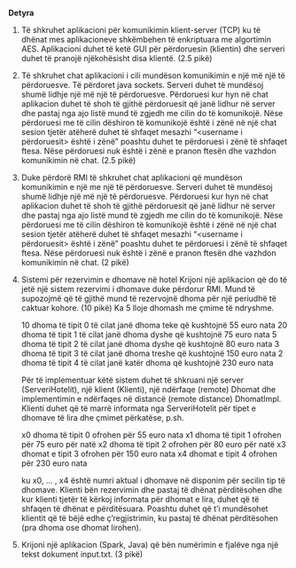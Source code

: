 **Detyra**


1. Të shkruhet aplikacioni për komunikimin klient-server (TCP) ku të dhënat mes
   aplikacioneve shkëmbehen të enkriptuara me algortimin AES. Aplikacioni duhet të ketë
   GUI për përdoruesin (klientin) dhe serveri duhet të pranojë njëkohësisht disa klientë. (2.5
   pikë)


2. Të shkruhet chat aplikacioni i cili mundëson komunikimin e një më një të përdoruesve. Të
   përdoret java sockets. Serveri duhet të mundësoj shumë lidhje një më një të përdoruesve.
   Përdoruesi kur hyn në chat aplikacion duhet të shoh të gjithë përdoruesit që janë lidhur
   në server dhe pastaj nga ajo listë mund të zgjedh me cilin do të komunikojë. Nëse
   përdoruesi me të cilin dëshiron të komunikojë është i zënë në një chat sesion tjetër
   atëherë duhet të shfaqet mesazhi “<username i përdoruesit> është i zënë” poashtu duhet
   te përdoruesi i zënë të shfaqet ftesa. Nëse përdoruesi nuk është i zënë e pranon ftesën
   dhe vazhdon komunikimin në chat. (2.5 pikë)


3. Duke përdorë RMI të shkruhet chat aplikacioni që mundëson komunikimin e një me një
   të përdoruesve. Serveri duhet të mundësoj shumë lidhje një më një të përdoruesve.
   Përdoruesi kur hyn në chat aplikacion duhet të shoh të gjithë përdoruesit që janë lidhur
   në server dhe pastaj nga ajo listë mund të zgjedh me cilin do të komunikojë. Nëse
   përdoruesi me të cilin dëshiron të komunikojë është i zënë në një chat sesion tjetër
   atëherë duhet të shfaqet mesazhi “<username i përdoruesit> është i zënë” poashtu duhet
   te përdoruesi i zënë të shfaqet ftesa. Nëse përdoruesi nuk është i zënë e pranon ftesën
   dhe vazhdon komunikimin në chat. (2 pikë)


4. Sistemi për rezervimin e dhomave në hotel
   Krijoni një aplikacion që do të jetë një sistem rezervimi i dhomave duke përdorur RMI.
   Mund të supozojmë që të gjithë mund të rezervojnë dhoma për një periudhë të caktuar
   kohore. (10 pikë)
   Ka 5 lloje dhomash me çmime të ndryshme.

    10 dhoma të tipit 0 të cilat janë dhoma teke që kushtojnë 55 euro nata
    20 dhoma të tipit 1 të cilat janë dhoma dyshe që kushtojnë 75 euro nata
    5 dhoma të tipit 2 të cilat janë dhoma dyshe që kushtojnë 80 euro nata
    3 dhoma të tipit 3 të cilat janë dhoma treshe që kushtojnë 150 euro nata
    2 dhoma të tipit 4 të cilat janë katër dhoma që kushtojnë 230 euro nata

    Për të implementuar këtë sistem duhet të shkruani një server (ServeriHotelit), një klient
    (Klienti), një ndërfaqe (remote) Dhomat dhe implementimin e ndërfaqes në distancë
    (remote distance) DhomatImpl.
    Klienti duhet që të marrë informata nga ServeriHotelit për tipet e dhomave të lira dhe
    çmimet përkatëse, p.sh.

    x0 dhoma të tipit 0 ofrohen për 55 euro nata
    x1 dhoma të tipit 1 ofrohen për 75 euro për natë
    x2 dhoma të tipit 2 ofrohen për 80 euro për natë
    x3 dhomat e tipit 3 ofrohen për 150 euro nata
    x4 dhomat e tipit 4 ofrohen për 230 euro nata

    ku x0, ... , x4 është numri aktual i dhomave në disponim për secilin tip të dhomave.
    Klienti bën rezervimin dhe pastaj të dhënat përditësohen dhe kur klienti tjetër të kërkoj
    informata për dhomat e lira, duhet që të shfaqen të dhënat e përditësuara.
    Poashtu duhet që t’i mundësohet klientit që të bëjë edhe ç’regjistrimin, ku pastaj të
    dhënat përditësohen (pra dhoma ose dhomat lirohen).


5. Krijoni një aplikacion (Spark, Java) që bën numërimin e fjalëve nga një tekst dokument
   input.txt. (3 pikë)